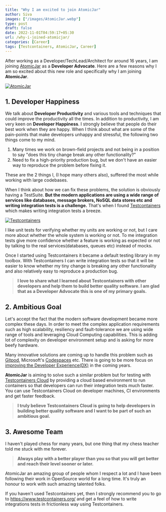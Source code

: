 ```yaml
---
title: "Why I am excited to join AtomicJar"
author: Siva
images: ["/images/AtomicJar.webp"]
type: post
draft: false
date: 2022-11-01T04:59:17+05:30
url: /why-i-joined-atomicjar/
categories: [Career]
tags: [Testcontainers, AtomicJar, Career]
---
```


After working as a Developer/TechLead/Architect for around 16 years, I am joining [AtomicJar](https://www.atomicjar.com/) as a **Developer Advocate**.
Here are a few reasons why I am so excited about this new role and specifically why I am joining **AtomicJar**.

[![AtomicJar](/images/AtomicJar.webp "AtomicJar")](https://www.atomicjar.com/)

## 1. Developer Happiness
We talk about **Developer Productivity** and various tools and techniques that could improve the productivity all the times.
In addition to productivity, I am very keen on **Developer Happiness**. I strongly believe that people do their best work when they are happy.
When I think about what are some of the pain-points that make developers unhappy and stressful, the following two things come to my mind.

1. Many times we work on brown-field projects and not being in a position to say "does this tiny change break any other functionality?"
2. Need to fix a high-priority production bug, but we don't have an easier way to reproduce the problem before fixing it.

These are the 2 things I, (I hope many others also), suffered the most while working with large codebases.

When I think about how we can fix these problems, the solution is obviously having a TestSuite.
**But the modern applications are using a wide range of services like databases, message brokers, NoSQL data stores etc and writing integration tests is a challenge.**
That's when I found [Testcontainers](https://www.testcontainers.org/) which makes writing integration tests a breeze.

[![Testcontainers](/images/testcontainers-logo.webp "Testcontainers")](https://www.testcontainers.org/)

I like unit tests for verifying whether my units are working or not, but I care more about whether the whole system is working or not.
To me integration tests give more confidence whether a feature is working as expected or not by talking to the real services(databases, queues etc) instead of mocks.

Once I started using Testcontainers it became a default testing library in my toolbox.
With Testcontainers I can write integration tests so that it will be easier to know whether my tiny change is breaking any other functionality and also relatively easy to reproduce a production bug.

> **I love to share what I learned about Testcontainers with other developers and help them to build better quality software.
I am glad that as a Developer Advocate this is one of my primary goals.**

## 2. Ambitious Goal
Let's accept the fact that the modern software development became more complex these days.
In order to meet the complex application requirements such as high scalability, resiliency and fault-tolerance we are using wide range of tools and leveraging Cloud Computing capabilities.
This is adding lot of complexity on developer environment setup and is asking for more beefy hardware.

Many innovative solutions are coming up to handle this problem such as [Gitpod](https://www.gitpod.io/), Microsoft's [Codespaces](https://github.com/features/codespaces) etc.
There is going to be more focus on [improving the Developer Experience(DX)](https://www.atomicjar.com/2021/12/why-will-2022-be-the-year-of-devtools-2-0/) in the coming years.

**AtomicJar** is aiming to solve such a similar problem but for testing with [Testcontainers Cloud](https://www.testcontainers.cloud/) by providing a cloud based environment to run containers so that developers can run their integration tests much faster.
You can use Testcontainers Cloud on developer machines, CI environments and get faster feedback.

> **I truly believe Testcontainers Cloud is going to help developers in building better quality software and I want to be part of such an ambitious goal.**

## 3. Awesome Team
I haven't played chess for many years, but one thing that my chess teacher told me stuck with me forever.

> **Always play with a better player than you so that you will get better  and reach their level sooner or later.**

AtomicJar an amazing group of people whom I respect a lot and I have been following their work in OpenSource world for a long time.
It's truly an honour to work with such amazing talented folks.

If you haven't used Testcontainers yet, then I strongly recommend you to go to https://www.testcontainers.org/ 
and get a feel of how to write integrations tests in frictionless way using Testcontainers.